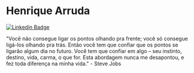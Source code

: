 # Henrique Arruda

[![Linkedin Badge](https://img.shields.io/badge/-Henrique%20Arruda-00875f?style=flat-square&logo=Linkedin&logoColor=white&link=https://www.linkedin.com/in/henrique-arruda0/)](https://www.linkedin.com/in/henrique-arruda0/)


"Você não consegue ligar os pontos olhando pra frente; você só consegue ligá-los olhando pra trás. Então você tem que confiar que os pontos se ligarão algum dia no futuro. Você tem que confiar em algo – seu instinto, destino, vida, carma, o que for. Esta abordagem nunca me desapontou, e fez toda diferença na minha vida." - Steve Jobs


